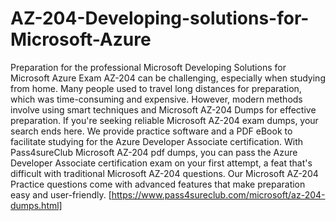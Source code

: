 # AZ-204-Developing-solutions-for-Microsoft-Azure
Preparation for the professional Microsoft Developing Solutions for Microsoft Azure Exam AZ-204 can be challenging, especially when studying from home. Many people used to travel long distances for preparation, which was time-consuming and expensive. However, modern methods involve using smart techniques and Microsoft AZ-204 Dumps for effective preparation. If you're seeking reliable Microsoft AZ-204 exam dumps, your search ends here. We provide practice software and a PDF eBook to facilitate studying for the Azure Developer Associate certification. With Pass4sureClub Microsoft AZ-204 pdf dumps, you can pass the Azure Developer Associate certification exam on your first attempt, a feat that's difficult with traditional Microsoft AZ-204 questions. Our Microsoft AZ-204 Practice questions come with advanced features that make preparation easy and user-friendly. [https://www.pass4sureclub.com/microsoft/az-204-dumps.html]






